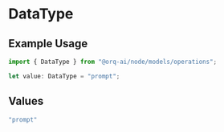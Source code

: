 # DataType

## Example Usage

```typescript
import { DataType } from "@orq-ai/node/models/operations";

let value: DataType = "prompt";
```

## Values

```typescript
"prompt"
```